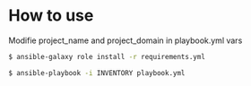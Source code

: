 # How to use

Modifie project_name and project_domain in playbook.yml vars

```bash
$ ansible-galaxy role install -r requirements.yml
```

```bash
$ ansible-playbook -i INVENTORY playbook.yml
```
